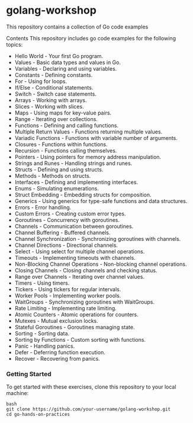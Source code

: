 # golang-workshop

This repository contains a collection of Go code examples

Contents
This repository includes go code examples for the following topics:

- Hello World - Your first Go program.
- Values - Basic data types and values in Go.
- Variables - Declaring and using variables.
- Constants - Defining constants.
- For - Using for loops.
- If/Else - Conditional statements.
- Switch - Switch case statements.
- Arrays - Working with arrays.
- Slices - Working with slices.
- Maps - Using maps for key-value pairs.
- Range - Iterating over collections.
- Functions - Defining and calling functions.
- Multiple Return Values - Functions returning multiple values.
- Variadic Functions - Functions with variable number of arguments.
- Closures - Functions within functions.
- Recursion - Functions calling themselves.
- Pointers - Using pointers for memory address manipulation.
- Strings and Runes - Handling strings and runes.
- Structs - Defining and using structs.
- Methods - Methods on structs.
- Interfaces - Defining and implementing interfaces.
- Enums - Simulating enumerations.
- Struct Embedding - Embedding structs for composition.
- Generics - Using generics for type-safe functions and data structures.
- Errors - Error handling.
- Custom Errors - Creating custom error types.
- Goroutines - Concurrency with goroutines.
- Channels - Communication between goroutines.
- Channel Buffering - Buffered channels.
- Channel Synchronization - Synchronizing goroutines with channels.
- Channel Directions - Directional channels.
- Select - Using select for multiple channel operations.
- Timeouts - Implementing timeouts with channels.
- Non-Blocking Channel Operations - Non-blocking channel operations.
- Closing Channels - Closing channels and checking status.
- Range over Channels - Iterating over channel values.
- Timers - Using timers.
- Tickers - Using tickers for regular intervals.
- Worker Pools - Implementing worker pools.
- WaitGroups - Synchronizing goroutines with WaitGroups.
- Rate Limiting - Implementing rate limiting.
- Atomic Counters - Atomic operations for counters.
- Mutexes - Mutual exclusion locks.
- Stateful Goroutines - Goroutines managing state.
- Sorting - Sorting data.
- Sorting by Functions - Custom sorting with functions.
- Panic - Handling panics.
- Defer - Deferring function execution.
- Recover - Recovering from panics.

### Getting Started
To get started with these exercises, clone this repository to your local machine:

```
bash
git clone https://github.com/your-username/golang-workshop.git
cd go-hands-on-practices
```
